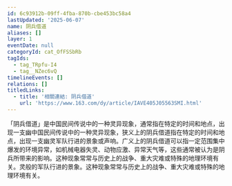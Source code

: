 ```yaml
---
id: 6c93912b-09ff-4fba-870b-cbe453bc58a4
lastUpdated: '2025-06-07'
name: 阴兵借道
aliases: []
layer: 1
eventDate: null
categoryId: cat_OfFSSbRb
tagIds:
  - tag_TRpfu-I4
  - tag__NZec6vQ
timelineEvents: []
relations: []
titledLinks:
  - title: '相關連結: 阴兵借道'
    url: 'https://www.163.com/dy/article/IAVE405J05563SMI.html'
---
```

「阴兵借道」是中国民间传说中的一种灵异现象，通常指在特定的时间和地点，出现一支幽中国民间传说中的一种灵异现象，狭义上的阴兵借道指在特定的时间和地点，出现一支幽灵军队行进的景象或声响。广义上的阴兵借道可以指一定范围集中爆发的环境异常，如机械电器失灵、动物应激、异常天气等，这些通常被认为是阴兵所带来的影响。这种现象常常与历史上的战争、重大灾难或特殊的地理环境有关。灵般的军队行进的景象。这种现象常常与历史上的战争、重大灾难或特殊的地理环境有关。
